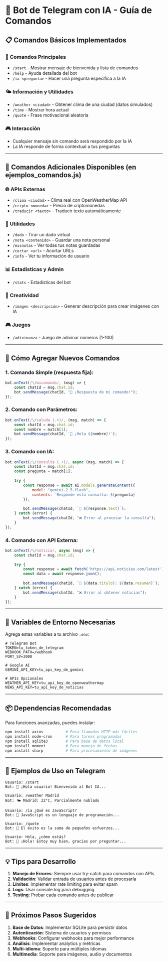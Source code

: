 # 🤖 Bot de Telegram con IA - Guía de Comandos

## 📋 **Comandos Básicos Implementados**

### 🚀 **Comandos Principales**
- `/start` - Mostrar mensaje de bienvenida y lista de comandos
- `/help` - Ayuda detallada del bot
- `/ia <pregunta>` - Hacer una pregunta específica a la IA

### 🌤️ **Información y Utilidades**
- `/weather <ciudad>` - Obtener clima de una ciudad (datos simulados)
- `/time` - Mostrar hora actual
- `/quote` - Frase motivacional aleatoria

### 🎮 **Interacción**
- Cualquier mensaje sin comando será respondido por la IA
- La IA responde de forma contextual a tus preguntas

---

## 🌟 **Comandos Adicionales Disponibles** (en ejemplos_comandos.js)

### 🌐 **APIs Externas**
- `/clima <ciudad>` - Clima real con OpenWeatherMap API
- `/cripto <moneda>` - Precio de criptomonedas
- `/traducir <texto>` - Traducir texto automáticamente

### 🎯 **Utilidades**
- `/dado` - Tirar un dado virtual
- `/nota <contenido>` - Guardar una nota personal
- `/misnotas` - Ver todas tus notas guardadas
- `/cortar <url>` - Acortar URLs
- `/info` - Ver tu información de usuario

### 📊 **Estadísticas y Admin**
- `/stats` - Estadísticas del bot

### 🎨 **Creatividad**
- `/imagen <descripción>` - Generar descripción para crear imágenes con IA

### 🎮 **Juegos**
- `/adivinanza` - Juego de adivinar números (1-100)

---

## 🔧 **Cómo Agregar Nuevos Comandos**

### 1. **Comando Simple** (respuesta fija):
```javascript
bot.onText(/\/micomando/, (msg) => {
    const chatId = msg.chat.id;
    bot.sendMessage(chatId, "🎉 ¡Respuesta de mi comando!");
});
```

### 2. **Comando con Parámetros**:
```javascript
bot.onText(/\/saluda (.+)/, (msg, match) => {
    const chatId = msg.chat.id;
    const nombre = match[1];
    bot.sendMessage(chatId, `👋 ¡Hola ${nombre}!`);
});
```

### 3. **Comando con IA**:
```javascript
bot.onText(/\/consulta (.+)/, async (msg, match) => {
    const chatId = msg.chat.id;
    const pregunta = match[1];
    
    try {
        const response = await ai.models.generateContent({
            model: "gemini-2.5-flash",
            contents: `Responde esta consulta: ${pregunta}`
        });
        
        bot.sendMessage(chatId, `🤖 ${response.text}`);
    } catch (error) {
        bot.sendMessage(chatId, "❌ Error al procesar la consulta");
    }
});
```

### 4. **Comando con API Externa**:
```javascript
bot.onText(/\/noticia/, async (msg) => {
    const chatId = msg.chat.id;
    
    try {
        const response = await fetch('https://api.noticias.com/latest');
        const data = await response.json();
        
        bot.sendMessage(chatId, `📰 ${data.titulo}: ${data.resumen}`);
    } catch (error) {
        bot.sendMessage(chatId, "❌ Error al obtener noticias");
    }
});
```

---

## 🔑 **Variables de Entorno Necesarias**

Agrega estas variables a tu archivo `.env`:

```env
# Telegram Bot
TOKEN=tu_token_de_telegram
WEBHOOK_PATH=/webhook
PORT_SV=3000

# Google AI
GEMINI_API_KEY=tu_api_key_de_gemini

# APIs Opcionales
WEATHER_API_KEY=tu_api_key_de_openweathermap
NEWS_API_KEY=tu_api_key_de_noticias
```

---

## 📦 **Dependencias Recomendadas**

Para funciones avanzadas, puedes instalar:

```bash
npm install axios          # Para llamadas HTTP más fáciles
npm install node-cron      # Para tareas programadas
npm install sqlite3        # Para base de datos local
npm install moment         # Para manejo de fechas
npm install sharp          # Para procesamiento de imágenes
```

---

## 🚀 **Ejemplos de Uso en Telegram**

```
Usuario: /start
Bot: 🚀 ¡Hola usuario! Bienvenido al Bot IA...

Usuario: /weather Madrid
Bot: 🌤️ Madrid: 22°C, Parcialmente nublado

Usuario: /ia ¿Qué es JavaScript?
Bot: 🤖 JavaScript es un lenguaje de programación...

Usuario: /quote
Bot: 🌟 El éxito es la suma de pequeños esfuerzos...

Usuario: Hola, ¿cómo estás?
Bot: 🤖 ¡Hola! Estoy muy bien, gracias por preguntar...
```

---

## 💡 **Tips para Desarrollo**

1. **Manejo de Errores**: Siempre usar try-catch para comandos con APIs
2. **Validación**: Validar entrada de usuarios antes de procesarla
3. **Límites**: Implementar rate limiting para evitar spam
4. **Logs**: Usar console.log para debugging
5. **Testing**: Probar cada comando antes de publicar

---

## 🎯 **Próximos Pasos Sugeridos**

1. **Base de Datos**: Implementar SQLite para persistir datos
2. **Autenticación**: Sistema de usuarios y permisos
3. **Webhooks**: Configurar webhooks para mejor performance
4. **Análisis**: Implementar analytics y métricas
5. **Multi-idioma**: Soporte para múltiples idiomas
6. **Multimedia**: Soporte para imágenes, audio y documentos